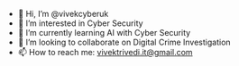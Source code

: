 - 👋 Hi, I’m @vivekcyberuk
- 👀 I’m interested in Cyber Security
- 🌱 I’m currently learning AI with Cyber Security
- 💞️ I’m looking to collaborate on Digital Crime Investigation
- 📫 How to reach me: vivektrivedi.it@gmail.com

<!---
vivekcyberuk/vivekcyberuk is a ✨ special ✨ repository because its `README.md` (this file) appears on your GitHub profile.
You can click the Preview link to take a look at your changes.
--->
